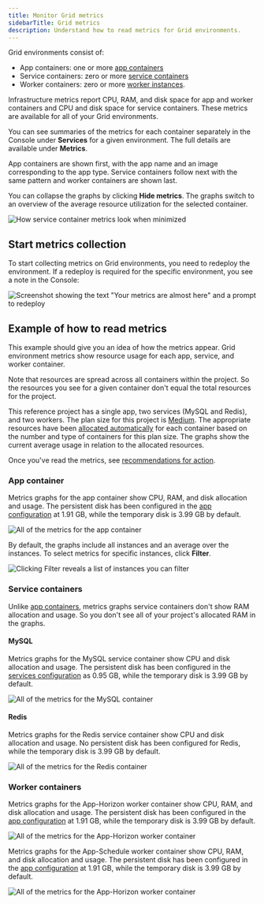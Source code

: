 ```yaml
---
title: Monitor Grid metrics
sidebarTitle: Grid metrics
description: Understand how to read metrics for Grid environments.
---
```


Grid environments consist of:

* App containers: one or more [app containers](../../create-apps/_index.md)
* Service containers: zero or more [service containers](../../add-services/_index.md)
* Worker containers: zero or more [worker instances](../../create-apps/app-reference.md#workers).

Infrastructure metrics report CPU, RAM, and disk space for app and worker containers
and CPU and disk space for service containers.
These metrics are available for all of your Grid environments.

You can see summaries of the metrics for each container separately in the Console under **Services** for a given environment.
The full details are available under **Metrics**.

App containers are shown first, with the app name and an image corresponding to the app type.
Service containers follow next with the same pattern and worker containers are shown last.

You can collapse the graphs by clicking **Hide metrics**.
The graphs switch to an overview of the average resource utilization for the selected container.

![How service container metrics look when minimized](/images/metrics/service-container-minimized.png "0.65")

## Start metrics collection

To start collecting metrics on Grid environments, you need to redeploy the environment.
If a redeploy is required for the specific environment, you see a note in the Console:

![Screenshot showing the text "Your metrics are almost here" and a prompt to redeploy](/images/metrics/metrics-redeploy-prompt.png "0.3")

## Example of how to read metrics

This example should give you an idea of how the metrics appear.
Grid environment metrics show resource usage for each app, service, and worker container.

Note that resources are spread across all containers within the project.
So the resources you see for a given container don't equal the total resources for the project.

This reference project has a single app, two services (MySQL and Redis), and two workers.
The plan size for this project is [Medium](https://platform.sh/pricing/).
The appropriate resources have been [allocated automatically](../../create-apps/app-reference.md#sizes) for each container
based on the number and type of containers for this plan size.
The graphs show the current average usage in relation to the allocated resources.

Once you've read the metrics, see [recommendations for action](./_index.md#grid-environments).

### App container

Metrics graphs for the app container show CPU, RAM, and disk allocation and usage.
The persistent disk has been configured in the [app configuration](../../create-apps/app-reference.md#top-level-properties)
at 1.91&nbsp;GB, while the temporary disk is 3.99&nbsp;GB by default.

![All of the metrics for the app container](/images/metrics/app-container.png)

By default, the graphs include all instances and an average over the instances.
To select metrics for specific instances, click **Filter**.

![Clicking Filter reveals a list of instances you can filter](/images/metrics/filtering-gen3.png "0.4")

### Service containers

Unlike [app containers](#app-container), metrics graphs service containers don't show RAM allocation and usage.
So you don't see all of your project's allocated RAM in the graphs.

#### MySQL

Metrics graphs for the MySQL service container show CPU and disk allocation and usage.
The persistent disk has been configured in the [services configuration](../../add-services/_index.md)
as 0.95&nbsp;GB,
while the temporary disk is 3.99&nbsp;GB by default.

![All of the metrics for the MySQL container](/images/metrics/mysql-container.png)

#### Redis

Metrics graphs for the Redis service container show CPU and disk allocation and usage.
No persistent disk has been configured for Redis,
while the temporary disk is 3.99&nbsp;GB by default.

![All of the metrics for the Redis container](/images/metrics/redis-container.png)

### Worker containers

Metrics graphs for the App-Horizon worker container show CPU, RAM, and disk allocation and usage.
The persistent disk has been configured in the [app configuration](../../create-apps/app-reference.md#top-level-properties)
at 1.91&nbsp;GB, while the temporary disk is 3.99&nbsp;GB by default.

![All of the metrics for the App-Horizon worker container](/images/metrics/horizon-worker-container.png)

Metrics graphs for the App-Schedule worker container show CPU, RAM, and disk allocation and usage.
The persistent disk has been configured in the [app configuration](../../create-apps/app-reference.md#top-level-properties)
at 1.91&nbsp;GB, while the temporary disk is 3.99&nbsp;GB by default.

![All of the metrics for the App-Horizon worker container](/images/metrics/schedule-worker-container.png)
